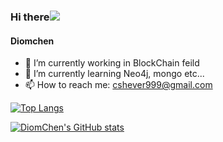### Hi there![](https://github.com/mvximenko/mvximenko/raw/main/wave.gif)

<!--
**Diomchen/Diomchen** is a ✨ _special_ ✨ repository because its `README.md` (this file) appears on your GitHub profile.

Here are some ideas to get you started:

- 🔭 I’m currently working on ...
- 🌱 I’m currently learning ...
- 👯 I’m looking to collaborate on ...
- 🤔 I’m looking for help with ...
- 💬 Ask me about ...
- 📫 How to reach me: ...
- 😄 Pronouns: ...
- ⚡ Fun fact: ...
-->
#### Diomchen
- 🔭 I’m currently working in BlockChain feild
- 🌱 I’m currently learning Neo4j, mongo etc...
- 📫 How to reach me: cshever999@gmail.com

[![Top Langs](https://github-readme-stats.vercel.app/api/top-langs/?username=Diomchen&layout=compact&show_icons=true&theme=dracula)](https://github.com/Diomchen/github-readme-stats)

[![DiomChen's GitHub stats](https://github-readme-stats.vercel.app/api?username=Diomchen&show_icons=true&theme=dracula)](https://github.com/Diomchen/github-readme-stats)





